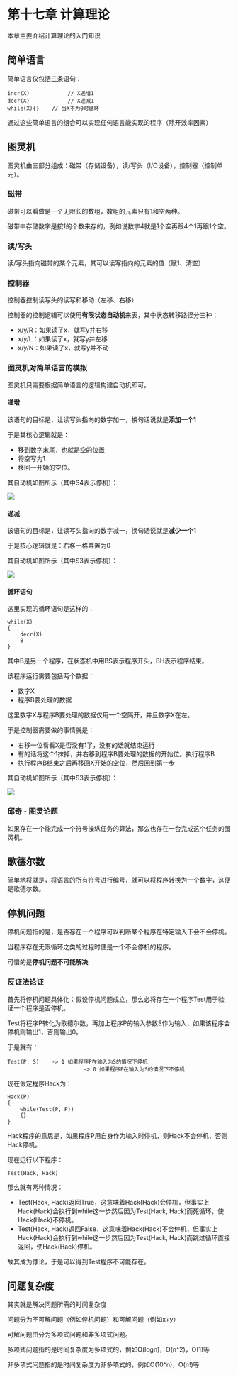 # 第十七章 计算理论

本章主要介绍计算理论的入门知识

## 简单语言

简单语言仅包括三条语句：

```text
incr(X)            // X递增1
decr(X)            // X递减1
while(X){}    // 当X不为0时循环
```

通过这些简单语言的组合可以实现任何语言能实现的程序（除开效率因素）

## 图灵机

图灵机由三部分组成：磁带（存储设备），读/写头（I/O设备），控制器（控制单元）。

### 磁带

磁带可以看做是一个无限长的数组，数组的元素只有1和空两种。

磁带中存储数字是按1的个数来存的，例如说数字4就是1个空再跟4个1再跟1个空。

### 读/写头

读/写头指向磁带的某个元素，其可以读写指向的元素的值（赋1、清空）

### 控制器

控制器控制读写头的读写和移动（左移、右移）

控制器的控制逻辑可以使用**有限状态自动机**来表，其中状态转移路径分三种：

* x/y/R：如果读了x，就写y并右移
* x/y/L：如果读了x，就写y并左移
* x/y/N：如果读了x，就写y并不动

### 图灵机对简单语言的模拟

图灵机只需要根据简单语言的逻辑构建自动机即可。

#### 递增

该语句的目标是，让读写头指向的数字加一，换句话说就是**添加一个1**

于是其核心逻辑就是：

* 移到数字末尾，也就是空的位置
* 将空写为1
* 移回一开始的空位。

其自动机如图所示（其中S4表示停机）：

![](../.gitbook/assets/1%20%289%29.png)

#### 递减

该语句的目标是，让读写头指向的数字减一，换句话说就是**减少一个1**

于是核心逻辑就是：右移一格并置为0

其自动机如图所示（其中S3表示停机）：

![](../.gitbook/assets/2%20%289%29.png)

#### 循环语句

这里实现的循环语句是这样的：

```text
while(X)
{
    decr(X)
    B
}
```

其中B是另一个程序，在状态机中用BS表示程序开头，BH表示程序结束。

该程序运行需要包括两个数据：

* 数字X
* 程序B要处理的数据

这里数字X与程序B要处理的数据仅用一个空隔开，并且数字X在左。

于是控制器需要做的事情就是：

* 右移一位看看X是否没有1了，没有的话就结束运行
* 有的话将这个1抹掉，并右移到程序B要处理的数据的开始位。执行程序B
* 执行程序B结束之后再移回X开始的空位，然后回到第一步

其自动机如图所示（其中S3表示停机）：

![](../.gitbook/assets/3%20%285%29.png)

### 邱奇 - 图灵论题

如果存在一个能完成一个符号操纵任务的算法，那么也存在一台完成这个任务的图灵机。

## 歌德尔数

简单地将就是，将语言的所有符号进行编号，就可以将程序转换为一个数字，这便是歌德尔数。

## 停机问题

停机问题指的是，是否存在一个程序可以判断某个程序在特定输入下会不会停机。

当程序存在无限循环之类的过程时便是一个不会停机的程序。

可惜的是**停机问题不可能解决**

### 反证法论证

首先将停机问题具体化：假设停机问题成立，那么必将存在一个程序Test用于验证一个程序是否停机。

Test将程序P转化为歌德尔数，再加上程序P的输入参数S作为输入，如果该程序会停机则输出1，否则输出0。

于是就有：

```text
Test(P, S)    -> 1 如果程序P在输入为S的情况下停机
                        -> 0 如果程序P在输入为S的情况下不停机
```

现在假定程序Hack为：

```text
Hack(P)
{
    while(Test(P, P))
    {}
}
```

Hack程序的意思是，如果程序P用自身作为输入时停机，则Hack不会停机，否则Hack停机。

现在运行以下程序：

```text
Test(Hack, Hack)
```

那么就有两种情况：

* Test\(Hack, Hack\)返回True，这意味着Hack\(Hack\)会停机，但事实上Hack\(Hack\)会执行到while这一步然后因为Test\(Hack, Hack\)而死循环，使Hack\(Hack\)不停机。
* Test\(Hack, Hack\)返回False，这意味着Hack\(Hack\)不会停机，但事实上Hack\(Hack\)会执行到while这一步然后因为Test\(Hack, Hack\)而跳过循环直接返回，使Hack\(Hack\)停机。

故其成为悖论，于是可以得到Test程序不可能存在。

## 问题复杂度

其实就是解决问题所需的时间复杂度

问题分为不可解问题（例如停机问题）和可解问题（例如x+y）

可解问题由分为多项式问题和非多项式问题。

多项式问题指的是时间复杂度为多项式的，例如O\(logn\)，O\(n^2\)，O\(1\)等

非多项式问题指的是时间复杂度为非多项式的，例如O\(10^n\)，O\(n!\)等

